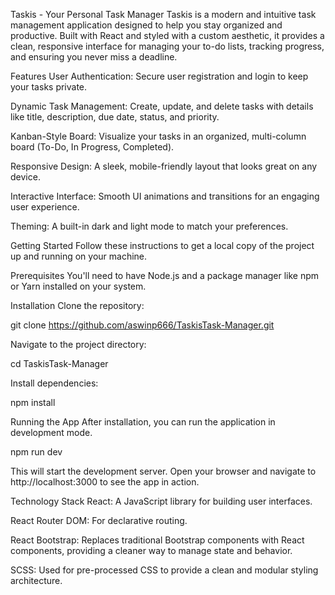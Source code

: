 Taskis - Your Personal Task Manager
Taskis is a modern and intuitive task management application designed to help you stay organized and productive. Built with React and styled with a custom aesthetic, it provides a clean, responsive interface for managing your to-do lists, tracking progress, and ensuring you never miss a deadline.

Features
User Authentication: Secure user registration and login to keep your tasks private.

Dynamic Task Management: Create, update, and delete tasks with details like title, description, due date, status, and priority.

Kanban-Style Board: Visualize your tasks in an organized, multi-column board (To-Do, In Progress, Completed).

Responsive Design: A sleek, mobile-friendly layout that looks great on any device.

Interactive Interface: Smooth UI animations and transitions for an engaging user experience.

Theming: A built-in dark and light mode to match your preferences.

Getting Started
Follow these instructions to get a local copy of the project up and running on your machine.

Prerequisites
You'll need to have Node.js and a package manager like npm or Yarn installed on your system.

Installation
Clone the repository:

git clone https://github.com/aswinp666/TaskisTask-Manager.git

Navigate to the project directory:

cd TaskisTask-Manager

Install dependencies:

npm install


Running the App
After installation, you can run the application in development mode.

npm run dev

This will start the development server. Open your browser and navigate to http://localhost:3000 to see the app in action.

Technology Stack
React: A JavaScript library for building user interfaces.

React Router DOM: For declarative routing.

React Bootstrap: Replaces traditional Bootstrap components with React components, providing a cleaner way to manage state and behavior.

SCSS: Used for pre-processed CSS to provide a clean and modular styling architecture.
